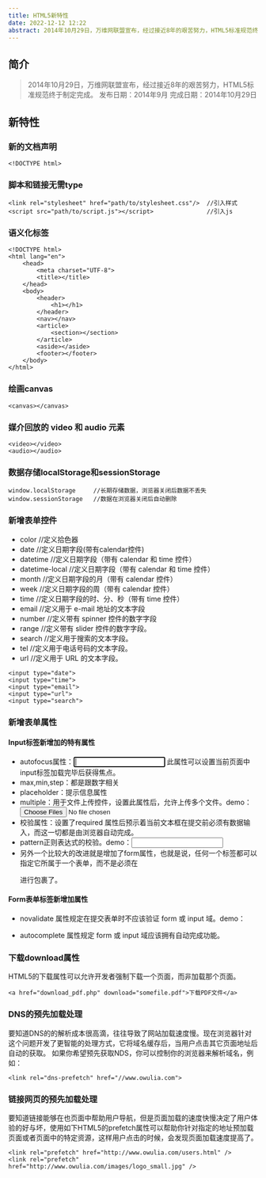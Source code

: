 ```yaml
---
title: HTML5新特性
date: 2022-12-12 12:22
abstract: 2014年10月29日，万维网联盟宣布，经过接近8年的艰苦努力，HTML5标准规范终于制定完成。
---
```


## 简介

> 2014年10月29日，万维网联盟宣布，经过接近8年的艰苦努力，HTML5标准规范终于制定完成。
> 发布日期：2014年9月
> 完成日期：2014年10月29日

## 新特性

### 新的文档声明

```
<!DOCTYPE html>
```

### 脚本和链接无需type

```
<link rel="stylesheet" href="path/to/stylesheet.css"/>  //引入样式
<script src="path/to/script.js"></script>               //引入js
```

### 语义化标签

``` 
<!DOCTYPE html>
<html lang="en">
    <head>
        <meta charset="UTF-8">
        <title></title>
    </head>
    <body>
        <header>
            <h1></h1>
        </header>
        <nav></nav>
        <article>
            <section></section>
        </article>
        <aside></aside>
        <footer></footer>
    </body>
</html>
```

### 绘画canvas

``` 
<canvas></canvas>
```
   
### 媒介回放的 video 和 audio 元素

``` 
<video></video>
<audio></audio>
```

    
### 数据存储localStorage和sessionStorage

``` 
window.localStorage     //长期存储数据，浏览器关闭后数据不丢失
window.sessionStorage   //数据在浏览器关闭后自动删除
```

### 新增表单控件
    
+ color               //定义拾色器
+ date                //定义日期字段(带有calendar控件)
+ datetime            //定义日期字段（带有 calendar 和 time 控件）
+ datetime-local      //定义日期字段（带有 calendar 和 time 控件）
+ month               //定义日期字段的月（带有 calendar 控件）
+ week                //定义日期字段的周（带有 calendar 控件）
+ time                //定义日期字段的时、分、秒（带有 time 控件）
+ email               //定义用于 e-mail 地址的文本字段
+ number              //定义带有 spinner 控件的数字字段
+ range               //定义带有 slider 控件的数字字段。
+ search              //定义用于搜索的文本字段。
+ tel                 //定义用于电话号码的文本字段。
+ url                 //定义用于 URL 的文本字段。
    
``` 
<input type="date">
<input type="time">
<input type="email">
<input type="url">
<input type="search">
```

### 新增表单属性

#### Input标签新增加的特有属性

+ autofocus属性：<input type="text" autofocus="autofocus"/>  此属性可以设置当前页面中input标签加载完毕后获得焦点。
+ max,min,step：都是跟数字相关
+ placeholder：提示信息属性
+ multiple：用于文件上传控件，设置此属性后，允许上传多个文件。demo：<input type="file" multiple="multiple" name="fileDemo" id="fileDemo" />
+ 校验属性：设置了required 属性后预示着当前文本框在提交前必须有数据输入，而这一切都是由浏览器自动完成。
+ pattern正则表达式的校验。demo：<input type="email" pattern="[^ @]*@[^ @]*" value="">
+ 另外一个比较大的改进就是增加了form属性，也就是说，任何一个标签都可以指定它所属于一个表单，而不是必须在<form></form>进行包裹了。
    
#### Form表单标签新增加属性

+ novalidate 属性规定在提交表单时不应该验证 form 或 input 域。demo：<form action="" method="POST" novalidate="true"></form>
+ autocomplete 属性规定 form 或 input 域应该拥有自动完成功能。

### 下载download属性

HTML5的下载属性可以允许开发者强制下载一个页面，而非加载那个页面。

```
<a href="download_pdf.php" download="somefile.pdf">下载PDF文件</a>
```

### DNS的预先加载处理

要知道DNS的的解析成本很高滴，往往导致了网站加载速度慢。现在浏览器针对这个问题开发了更智能的处理方式，它将域名缓存后，当用户点击其它页面地址后自动的获取。
如果你希望预先获取NDS，你可以控制你的浏览器来解析域名，例如：

``` 
<link rel="dns-prefetch" href="//www.owulia.com">
```

### 链接网页的预先加载处理

要知道链接能够在也页面中帮助用户导航，但是页面加载的速度快慢决定了用户体验的好与坏，使用如下HTML5的prefetch属性可以帮助你针对指定的地址预加载页面或者页面中的特定资源，这样用户点击的时候，会发现页面加载速度提高了。

``` 
<link rel="prefetch" href="http://www.owulia.com/users.html" />
<link rel="prefetch" href="http://www.owulia.com/images/logo_small.jpg" />
```
